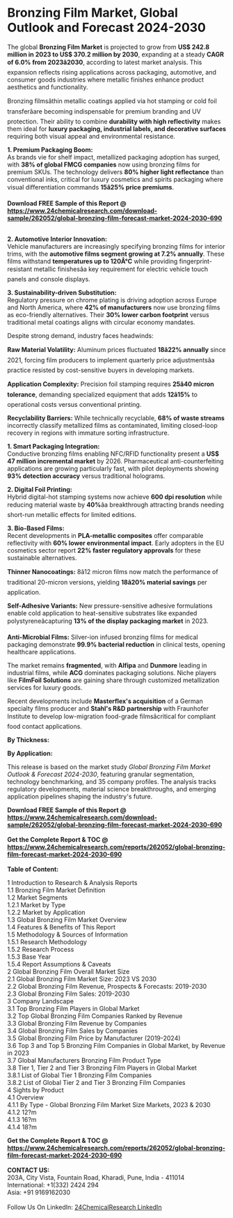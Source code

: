 <h1>Bronzing Film Market, Global Outlook and Forecast 2024-2030</h1><p>The global <strong>Bronzing Film Market</strong> is projected to grow from <strong>US$ 242.8 million in 2023 to US$ 370.2 million by 2030</strong>, expanding at a steady <strong>CAGR of 6.0% from 2023â2030</strong>, according to latest market analysis. This expansion reflects rising applications across packaging, automotive, and consumer goods industries where metallic finishes enhance product aesthetics and functionality.</p><p>Bronzing filmsâthin metallic coatings applied via hot stamping or cold foil transferâare becoming indispensable for premium branding and UV protection. Their ability to combine <strong>durability with high reflectivity</strong> makes them ideal for <strong>luxury packaging, industrial labels, and decorative surfaces</strong> requiring both visual appeal and environmental resistance.</p><p><strong>1. Premium Packaging Boom:</strong><br>
As brands vie for shelf impact, metallized packaging adoption has surged, with <strong>38% of global FMCG companies</strong> now using bronzing films for premium SKUs. The technology delivers <strong>80% higher light reflectance</strong> than conventional inks, critical for luxury cosmetics and spirits packaging where visual differentiation commands <strong>15â25% price premiums</strong>.</p><div><b>Download FREE Sample of this Report @ 
            <a href="https://www.24chemicalresearch.com/download-sample/262052/global-bronzing-film-forecast-market-2024-2030-690">
            https://www.24chemicalresearch.com/download-sample/262052/global-bronzing-film-forecast-market-2024-2030-690</a></b></div><br><p><strong>2. Automotive Interior Innovation:</strong><br>
Vehicle manufacturers are increasingly specifying bronzing films for interior trims, with the <strong>automotive films segment growing at 7.2% annually</strong>. These films withstand <strong>temperatures up to 120Â°C</strong> while providing fingerprint-resistant metallic finishesâa key requirement for electric vehicle touch panels and console displays.</p><p><strong>3. Sustainability-driven Substitution:</strong><br>
Regulatory pressure on chrome plating is driving adoption across Europe and North America, where <strong>42% of manufacturers</strong> now use bronzing films as eco-friendly alternatives. Their <strong>30% lower carbon footprint</strong> versus traditional metal coatings aligns with circular economy mandates.</p><p>Despite strong demand, industry faces headwinds:</p><p><strong>Raw Material Volatility:</strong> Aluminum prices fluctuated <strong>18â22% annually</strong> since 2021, forcing film producers to implement quarterly price adjustmentsâa practice resisted by cost-sensitive buyers in developing markets.</p><p><strong>Application Complexity:</strong> Precision foil stamping requires <strong>25â40 micron tolerance</strong>, demanding specialized equipment that adds <strong>12â15%</strong> to operational costs versus conventional printing.</p><p><strong>Recyclability Barriers:</strong> While technically recyclable, <strong>68% of waste streams</strong> incorrectly classify metallized films as contaminated, limiting closed-loop recovery in regions with immature sorting infrastructure.</p><p><strong>1. Smart Packaging Integration:</strong><br>
Conductive bronzing films enabling NFC/RFID functionality present a <strong>US$ 47 million incremental market</strong> by 2026. Pharmaceutical anti-counterfeiting applications are growing particularly fast, with pilot deployments showing <strong>93% detection accuracy</strong> versus traditional holograms.</p><p><strong>2. Digital Foil Printing:</strong><br>
Hybrid digital-hot stamping systems now achieve <strong>600 dpi resolution</strong> while reducing material waste by <strong>40%</strong>âa breakthrough attracting brands needing short-run metallic effects for limited editions.</p><p><strong>3. Bio-Based Films:</strong><br>
Recent developments in <strong>PLA-metallic composites</strong> offer comparable reflectivity with <strong>60% lower environmental impact</strong>. Early adopters in the EU cosmetics sector report <strong>22% faster regulatory approvals</strong> for these sustainable alternatives.</p><p><strong>Thinner Nanocoatings:</strong> 8â12 micron films now match the performance of traditional 20-micron versions, yielding <strong>18â20% material savings</strong> per application.</p><p><strong>Self-Adhesive Variants:</strong> New pressure-sensitive adhesive formulations enable cold application to heat-sensitive substrates like expanded polystyreneâcapturing <strong>13% of the display packaging market</strong> in 2023.</p><p><strong>Anti-Microbial Films:</strong> Silver-ion infused bronzing films for medical packaging demonstrate <strong>99.9% bacterial reduction</strong> in clinical tests, opening healthcare applications.</p><p>The market remains <strong>fragmented</strong>, with <strong>Alfipa</strong> and <strong>Dunmore</strong> leading in industrial films, while <strong>ACG</strong> dominates packaging solutions. Niche players like <strong>FilmFoil Solutions</strong> are gaining share through customized metallization services for luxury goods.</p><p>Recent developments include <strong>Masterflex's acquisition</strong> of a German specialty films producer and <strong>Stahl's R&amp;D partnership</strong> with Fraunhofer Institute to develop low-migration food-grade filmsâcritical for compliant food contact applications.</p><p><strong>By Thickness:</strong></p><p><strong>By Application:</strong></p><p>This release is based on the market study <em>Global Bronzing Film Market Outlook &amp; Forecast 2024-2030</em>, featuring granular segmentation, technology benchmarking, and 35 company profiles. The analysis tracks regulatory developments, material science breakthroughs, and emerging application pipelines shaping the industry's future.</p><div><b>Download FREE Sample of this Report @ 
            <a href="https://www.24chemicalresearch.com/download-sample/262052/global-bronzing-film-forecast-market-2024-2030-690">
            https://www.24chemicalresearch.com/download-sample/262052/global-bronzing-film-forecast-market-2024-2030-690</a></b></div><br><div><b>Get the Complete Report & TOC @ 
            <a href="https://www.24chemicalresearch.com/reports/262052/global-bronzing-film-forecast-market-2024-2030-690">
            https://www.24chemicalresearch.com/reports/262052/global-bronzing-film-forecast-market-2024-2030-690</a></b></div><br>
            <b>Table of Content:</b><p>1 Introduction to Research & Analysis Reports<br />
    1.1 Bronzing Film Market Definition<br />
    1.2 Market Segments<br />
        1.2.1 Market by Type<br />
        1.2.2 Market by Application<br />
    1.3 Global Bronzing Film Market Overview<br />
    1.4 Features & Benefits of This Report<br />
    1.5 Methodology & Sources of Information<br />
        1.5.1 Research Methodology<br />
        1.5.2 Research Process<br />
        1.5.3 Base Year<br />
        1.5.4 Report Assumptions & Caveats<br />
2 Global Bronzing Film Overall Market Size<br />
    2.1 Global Bronzing Film Market Size: 2023 VS 2030<br />
    2.2 Global Bronzing Film Revenue, Prospects & Forecasts: 2019-2030<br />
    2.3 Global Bronzing Film Sales: 2019-2030<br />
3 Company Landscape<br />
    3.1 Top Bronzing Film Players in Global Market<br />
    3.2 Top Global Bronzing Film Companies Ranked by Revenue<br />
    3.3 Global Bronzing Film Revenue by Companies<br />
    3.4 Global Bronzing Film Sales by Companies<br />
    3.5 Global Bronzing Film Price by Manufacturer (2019-2024)<br />
    3.6 Top 3 and Top 5 Bronzing Film Companies in Global Market, by Revenue in 2023<br />
    3.7 Global Manufacturers Bronzing Film Product Type<br />
    3.8 Tier 1, Tier 2 and Tier 3 Bronzing Film Players in Global Market<br />
        3.8.1 List of Global Tier 1 Bronzing Film Companies<br />
        3.8.2 List of Global Tier 2 and Tier 3 Bronzing Film Companies<br />
4 Sights by Product<br />
    4.1 Overview<br />
        4.1.1 By Type - Global Bronzing Film Market Size Markets, 2023 & 2030<br />
        4.1.2 12?m<br />
        4.1.3 16?m<br />
        4.1.4 18?m<br />
 </p><div><b>Get the Complete Report & TOC @ 
            <a href="https://www.24chemicalresearch.com/reports/262052/global-bronzing-film-forecast-market-2024-2030-690">
            https://www.24chemicalresearch.com/reports/262052/global-bronzing-film-forecast-market-2024-2030-690</a></b></div><br><b>CONTACT US:</b><br>
            203A, City Vista, Fountain Road, Kharadi, Pune, India - 411014<br>
            International: +1(332) 2424 294<br>
            Asia: +91 9169162030 <br><br>
            Follow Us On LinkedIn: <a href="https://www.linkedin.com/company/24chemicalresearch/">24ChemicalResearch LinkedIn</a>
